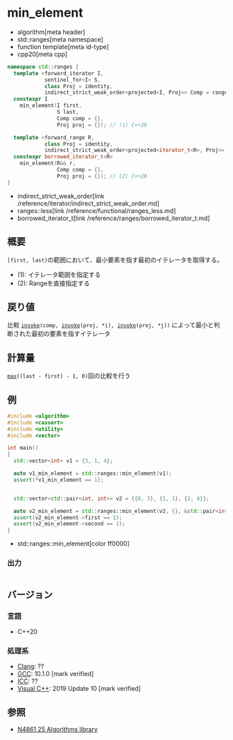 # min_element
* algorithm[meta header]
* std::ranges[meta namespace]
* function template[meta id-type]
* cpp20[meta cpp]

```cpp
namespace std::ranges {
  template <forward_iterator I,
            sentinel_for<I> S,
            class Proj = identity,
            indirect_strict_weak_order<projected<I, Proj>> Comp = ranges::less>
  constexpr I
    min_element(I first,
                S last,
                Comp comp = {},
                Proj proj = {}); // (1) C++20

  template <forward_range R,
            class Proj = identity,
            indirect_strict_weak_order<projected<iterator_t<R>, Proj>> Comp = ranges::less>
  constexpr borrowed_iterator_t<R>
    min_element(R&& r,
                Comp comp = {},
                Proj proj = {}); // (2) C++20
}
```
* indirect_strict_weak_order[link /reference/iterator/indirect_strict_weak_order.md]
* ranges::less[link /reference/functional/ranges_less.md]
* borrowed_iterator_t[link /reference/ranges/borrowed_iterator_t.md]


## 概要
`[first, last)`の範囲において、最小要素を指す最初のイテレータを取得する。

- (1): イテレータ範囲を指定する
- (2): Rangeを直接指定する


## 戻り値
比較 [`invoke`](/reference/functional/invoke.md)`(comp, `[`invoke`](/reference/functional/invoke.md)`(proj, *i), `[`invoke`](/reference/functional/invoke.md)`(proj, *j))` によって最小と判断された最初の要素を指すイテレータ


## 計算量
[`max`](/reference/algorithm/max.md)`((last - first) - 1, 0)`回の比較を行う


## 例
```cpp example
#include <algorithm>
#include <cassert>
#include <utility>
#include <vector>

int main()
{
  std::vector<int> v1 = {3, 1, 4};

  auto v1_min_element = std::ranges::min_element(v1);
  assert(*v1_min_element == 1);


  std::vector<std::pair<int, int>> v2 = {{0, 3}, {1, 1}, {2, 4}};

  auto v2_min_element = std::ranges::min_element(v2, {}, &std::pair<int, int>::second);
  assert(v2_min_element->first == 1);
  assert(v2_min_element->second == 1);
}
```
* std::ranges::min_element[color ff0000]

### 出力
```
```

## バージョン
### 言語
- C++20

### 処理系
- [Clang](/implementation.md#clang): ??
- [GCC](/implementation.md#gcc): 10.1.0 [mark verified]
- [ICC](/implementation.md#icc): ??
- [Visual C++](/implementation.md#visual_cpp): 2019 Update 10 [mark verified]

## 参照
- [N4861 25 Algorithms library](https://timsong-cpp.github.io/cppwp/n4861/algorithms)
